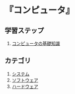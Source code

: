 # 『コンピュータ』


## 学習ステップ

1. [コンピュータの基礎知識](./_/chapters/basic_knowledge_of_computer.md)


## カテゴリ

1. [システム](./system/README.md)
1. [ソフトウェア](./software/README.md)
1. [ハードウェア](./hardware/README.md)
